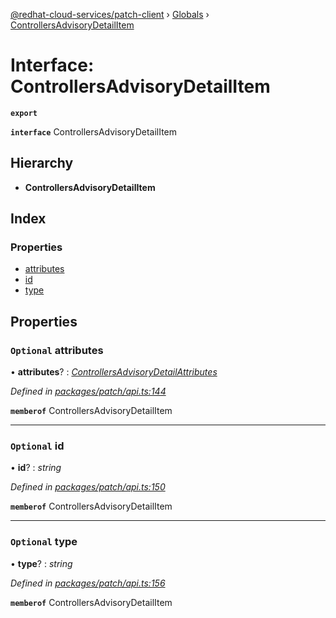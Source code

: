 [@redhat-cloud-services/patch-client](../README.md) › [Globals](../globals.md) › [ControllersAdvisoryDetailItem](controllersadvisorydetailitem.md)

# Interface: ControllersAdvisoryDetailItem

**`export`** 

**`interface`** ControllersAdvisoryDetailItem

## Hierarchy

* **ControllersAdvisoryDetailItem**

## Index

### Properties

* [attributes](controllersadvisorydetailitem.md#optional-attributes)
* [id](controllersadvisorydetailitem.md#optional-id)
* [type](controllersadvisorydetailitem.md#optional-type)

## Properties

### `Optional` attributes

• **attributes**? : *[ControllersAdvisoryDetailAttributes](controllersadvisorydetailattributes.md)*

*Defined in [packages/patch/api.ts:144](https://github.com/RedHatInsights/javascript-clients/blob/1ea6be2/packages/patch/api.ts#L144)*

**`memberof`** ControllersAdvisoryDetailItem

___

### `Optional` id

• **id**? : *string*

*Defined in [packages/patch/api.ts:150](https://github.com/RedHatInsights/javascript-clients/blob/1ea6be2/packages/patch/api.ts#L150)*

**`memberof`** ControllersAdvisoryDetailItem

___

### `Optional` type

• **type**? : *string*

*Defined in [packages/patch/api.ts:156](https://github.com/RedHatInsights/javascript-clients/blob/1ea6be2/packages/patch/api.ts#L156)*

**`memberof`** ControllersAdvisoryDetailItem
